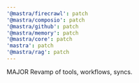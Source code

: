 ```yaml
---
'@mastra/firecrawl': patch
'@mastra/composio': patch
'@mastra/github': patch
'@mastra/memory': patch
'@mastra/core': patch
'mastra': patch
'@mastra/rag': patch
---
```


MAJOR Revamp of tools, workflows, syncs.
